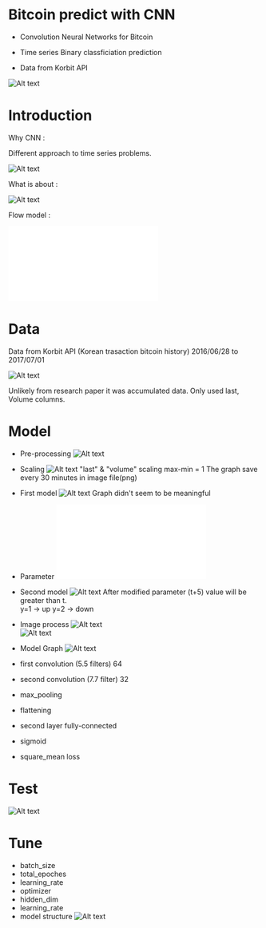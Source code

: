 # Bitcoin predict with CNN       

* Convolution Neural Networks for Bitcoin 

* Time series Binary classficiation prediction 

* Data from Korbit API 

![Alt text](https://www.bitcoin.com/wp-content/uploads/2017/06/usebitcoin-4096x2253.jpg)

# Introduction

Why CNN :

Different approach to time series problems. 

![Alt text](https://github.com/armyohse/bitcoin/blob/master/pic/1.png)
  

What is about :

![Alt text](/Users/seyoungoh/Desktop/2.png)

Flow model :

![Alt text](/Users/seyoungoh/Desktop/3.pdf)

# Data

Data from Korbit API (Korean trasaction bitcoin history) 2016/06/28 to 2017/07/01

![Alt text](/Users/seyoungoh/Desktop/4.png)

Unlikely from research paper it was accumulated data.  Only used last, Volume columns.  

# Model

* Pre-processing
![Alt text](/Users/seyoungoh/Desktop/5.png)

* Scaling
![Alt text](/Users/seyoungoh/Desktop/6.png)
"last" & "volume" scaling max-min = 1
The graph save every 30 minutes in image file(png)

* First model
![Alt text](/Users/seyoungoh/Desktop/7.png)
Graph didn't seem to be meaningful

* Parameter
![Alt text](/Users/seyoungoh/Desktop/8.pdf)

* Second model
![Alt text](/Users/seyoungoh/Desktop/9.png)
After modified parameter (t+5) value will be greater than t.  
y=1 -> up   y=2 -> down

* Image process
![Alt text](/Users/seyoungoh/Desktop/10.png)       
![Alt text](/Users/seyoungoh/Desktop/11.png)    

* Model Graph
![Alt text](/Users/seyoungoh/Desktop/12.png)  
* first convolution (5.5 filters) 64
* second convolution (7.7 filter) 32
* max_pooling
* flattening
* second layer fully-connected
* sigmoid
* square_mean loss

# Test
![Alt text](/Users/seyoungoh/Desktop/13.png)  


# Tune
* batch_size
* total_epoches
* learning_rate
* optimizer
* hidden_dim
* learning_rate
* model structure
![Alt text](/Users/seyoungoh/Desktop/14.png)  
